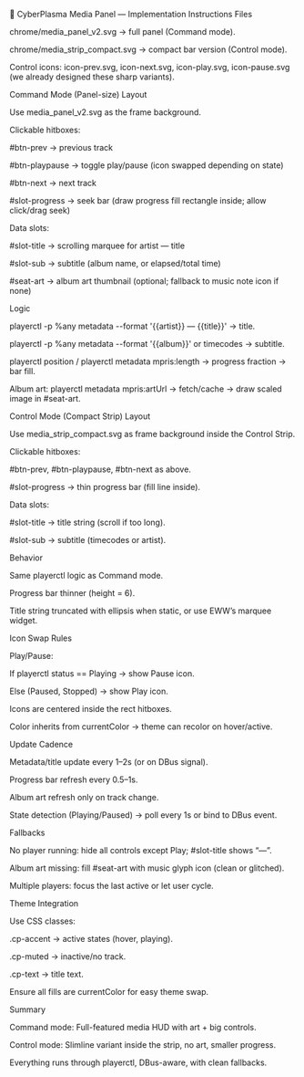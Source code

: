 🎵 CyberPlasma Media Panel — Implementation Instructions
Files

chrome/media_panel_v2.svg → full panel (Command mode).

chrome/media_strip_compact.svg → compact bar version (Control mode).

Control icons: icon-prev.svg, icon-next.svg, icon-play.svg, icon-pause.svg (we already designed these sharp variants).

Command Mode (Panel-size)
Layout

Use media_panel_v2.svg as the frame background.

Clickable hitboxes:

#btn-prev → previous track

#btn-playpause → toggle play/pause (icon swapped depending on state)

#btn-next → next track

#slot-progress → seek bar (draw progress fill rectangle inside; allow click/drag seek)

Data slots:

#slot-title → scrolling marquee for artist — title

#slot-sub → subtitle (album name, or elapsed/total time)

#seat-art → album art thumbnail (optional; fallback to music note icon if none)

Logic

playerctl -p %any metadata --format '{{artist}} — {{title}}' → title.

playerctl -p %any metadata --format '{{album}}' or timecodes → subtitle.

playerctl position / playerctl metadata mpris:length → progress fraction → bar fill.

Album art: playerctl metadata mpris:artUrl → fetch/cache → draw scaled image in #seat-art.

Control Mode (Compact Strip)
Layout

Use media_strip_compact.svg as frame background inside the Control Strip.

Clickable hitboxes:

#btn-prev, #btn-playpause, #btn-next as above.

#slot-progress → thin progress bar (fill line inside).

Data slots:

#slot-title → title string (scroll if too long).

#slot-sub → subtitle (timecodes or artist).

Behavior

Same playerctl logic as Command mode.

Progress bar thinner (height = 6).

Title string truncated with ellipsis when static, or use EWW’s marquee widget.

Icon Swap Rules

Play/Pause:

If playerctl status == Playing → show Pause icon.

Else (Paused, Stopped) → show Play icon.

Icons are centered inside the rect hitboxes.

Color inherits from currentColor → theme can recolor on hover/active.

Update Cadence

Metadata/title update every 1–2s (or on DBus signal).

Progress bar refresh every 0.5–1s.

Album art refresh only on track change.

State detection (Playing/Paused) → poll every 1s or bind to DBus event.

Fallbacks

No player running: hide all controls except Play; #slot-title shows “—”.

Album art missing: fill #seat-art with music glyph icon (clean or glitched).

Multiple players: focus the last active or let user cycle.

Theme Integration

Use CSS classes:

.cp-accent → active states (hover, playing).

.cp-muted → inactive/no track.

.cp-text → title text.

Ensure all fills are currentColor for easy theme swap.

Summary

Command mode: Full-featured media HUD with art + big controls.

Control mode: Slimline variant inside the strip, no art, smaller progress.

Everything runs through playerctl, DBus-aware, with clean fallbacks.
